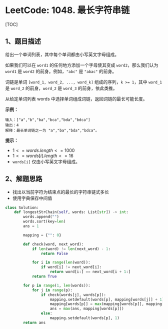 # LeetCode: 1048. 最长字符串链

[TOC]

## 1、题目描述

给出一个单词列表，其中每个单词都由小写英文字母组成。

如果我们可以在 `word1` 的任何地方添加一个字母使其变成 `word2`，那么我们认为 `word1` 是 `word2` 的前身。例如，`"abc"` 是 `"abac"` 的前身。

词链是单词 `[word_1, word_2, ..., word_k]` 组成的序列，`k >= 1`，其中 `word_1` 是 `word_2` 的前身，`word_2` 是 `word_3` 的前身，依此类推。

从给定单词列表 words 中选择单词组成词链，返回词链的最长可能长度。

**示例：**

```
输入：["a","b","ba","bca","bda","bdca"]
输出：4
解释：最长单词链之一为 "a","ba","bda","bdca"。
```

**提示：**

-   $1 <= words.length <= 1000$
-   $1 <= words[i].length <= 16$
-   `words[i]` 仅由小写英文字母组成。



## 2、解题思路

-   找出以当前字符为结束点的最长的字符串链式多长
-   使用字典保存中间值



```python
class Solution:
    def longestStrChain(self, words: List[str]) -> int:
        words.append("")
        words.sort(key=len)
        ans = 1

        mapping = {"": 0}

        def check(word, next_word):
            if len(word) != len(next_word) - 1:
                return False

            for i in range(len(word)):
                if word[i] != next_word[i]:
                    return word[i:] == next_word[i + 1:]
            return True

        for p in range(1, len(words)):
            for j in range(p):
                if check(words[j], words[p]):
                    mapping.setdefault(words[p], mapping[words[j]] + 1)
                    mapping[words[p]] = max(mapping[words[p]], mapping[words[j]] + 1)
                    ans = max(ans, mapping[words[p]])
                else:
                    mapping.setdefault(words[p], 1)
        return ans
```

